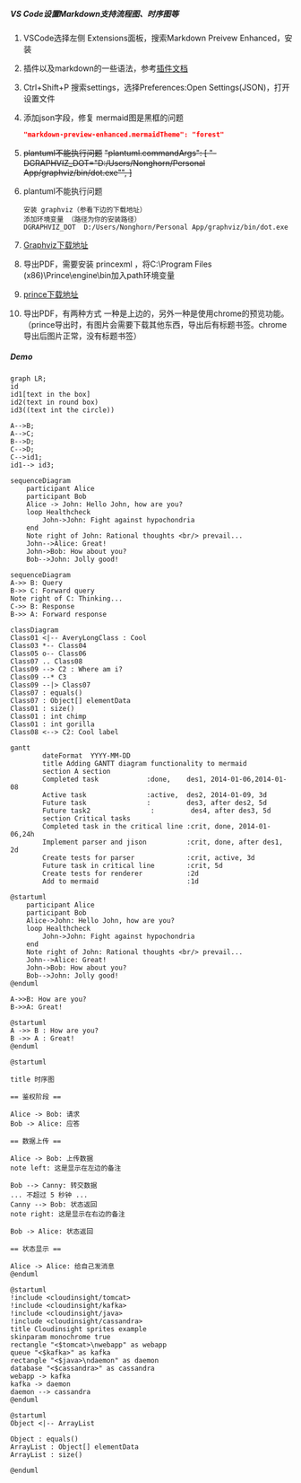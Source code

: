 ##### VS Code设置Markdown支持流程图、时序图等

1. VSCode选择左侧 Extensions面板，搜索Markdown Preivew Enhanced，安装

2. 插件以及markdown的一些语法，参考[插件文档](<https://shd101wyy.github.io/markdown-preview-enhanced/#/zh-cn/>)

3. Ctrl+Shift+P 搜索settings，选择Preferences:Open Settings(JSON)，打开设置文件

4. 添加json字段，修复 mermaid图是黑框的问题

   ```json
   "markdown-preview-enhanced.mermaidTheme": "forest"
   ```

   

5. ~~plantuml不能执行问题~~ 
    ~~"plantuml.commandArgs": [
       "-DGRAPHVIZ_DOT=\"D:/Users/Nonghorn/Personal App/graphviz/bin/dot.exe\"",
   ]~~

6. plantuml不能执行问题

   ```
   安装 graphviz（参看下边的下载地址）
   添加环境变量 （路径为你的安装路径）
   DGRAPHVIZ_DOT  D:/Users/Nonghorn/Personal App/graphviz/bin/dot.exe
   ```

   

7. [Graphviz下载地址](<https://graphviz.gitlab.io/_pages/Download/Download_windows.html>)

8. 导出PDF，需要安装 princexml ，将C:\Program Files (x86)\Prince\engine\bin加入path环境变量

9. [prince下载地址](<https://www.princexml.com/download/>)

10. 导出PDF，有两种方式 一种是上边的，另外一种是使用chrome的预览功能。（prince导出时，有图片会需要下载其他东西，导出后有标题书签。chrome导出后图片正常，没有标题书签）



##### Demo

```mermaid
graph LR;
id  
id1[text in the box]
id2(text in round box)
id3((text int the circle))

A-->B;
A-->C;
B-->D;
C-->D;
C-->id1;
id1--> id3;
```


```mermaid 
sequenceDiagram
    participant Alice
    participant Bob
    Alice -> John: Hello John, how are you?
    loop Healthcheck
        John->John: Fight against hypochondria
    end
    Note right of John: Rational thoughts <br/> prevail...
    John-->Alice: Great!
    John->Bob: How about you?
    Bob-->John: Jolly good!
```

```mermaid
sequenceDiagram
A->> B: Query
B->> C: Forward query
Note right of C: Thinking...
C->> B: Response
B->> A: Forward response
```
```mermaid
classDiagram
Class01 <|-- AveryLongClass : Cool
Class03 *-- Class04
Class05 o-- Class06
Class07 .. Class08
Class09 --> C2 : Where am i?
Class09 --* C3
Class09 --|> Class07
Class07 : equals()
Class07 : Object[] elementData
Class01 : size()
Class01 : int chimp
Class01 : int gorilla
Class08 <--> C2: Cool label
```
```mermaid
gantt
        dateFormat  YYYY-MM-DD
        title Adding GANTT diagram functionality to mermaid
        section A section
        Completed task            :done,    des1, 2014-01-06,2014-01-08
        Active task               :active,  des2, 2014-01-09, 3d
        Future task               :         des3, after des2, 5d
        Future task2               :         des4, after des3, 5d
        section Critical tasks
        Completed task in the critical line :crit, done, 2014-01-06,24h
        Implement parser and jison          :crit, done, after des1, 2d
        Create tests for parser             :crit, active, 3d
        Future task in critical line        :crit, 5d
        Create tests for renderer           :2d
        Add to mermaid                      :1d

```

```puml
@startuml
    participant Alice
    participant Bob
    Alice->John: Hello John, how are you?
    loop Healthcheck
        John->John: Fight against hypochondria
    end
    Note right of John: Rational thoughts <br/> prevail...
    John-->Alice: Great!
    John->Bob: How about you?
    Bob-->John: Jolly good!
@enduml
```
```sequence {{theme="hand"}}
A->>B: How are you?
B->>A: Great!
```

```puml
@startuml
A ->> B : How are you?
B ->> A : Great!
@enduml
```


```puml
@startuml

title 时序图

== 鉴权阶段 ==

Alice -> Bob: 请求
Bob -> Alice: 应答

== 数据上传 ==

Alice -> Bob: 上传数据
note left: 这是显示在左边的备注

Bob --> Canny: 转交数据
... 不超过 5 秒钟 ...
Canny --> Bob: 状态返回
note right: 这是显示在右边的备注

Bob -> Alice: 状态返回

== 状态显示 ==

Alice -> Alice: 给自己发消息
@enduml
```

```puml
@startuml
!include <cloudinsight/tomcat>
!include <cloudinsight/kafka>
!include <cloudinsight/java>
!include <cloudinsight/cassandra>
title Cloudinsight sprites example
skinparam monochrome true
rectangle "<$tomcat>\nwebapp" as webapp
queue "<$kafka>" as kafka
rectangle "<$java>\ndaemon" as daemon
database "<$cassandra>" as cassandra
webapp -> kafka
kafka -> daemon
daemon --> cassandra
@enduml
```

```puml
@startuml
Object <|-- ArrayList

Object : equals()
ArrayList : Object[] elementData
ArrayList : size()

@enduml
```